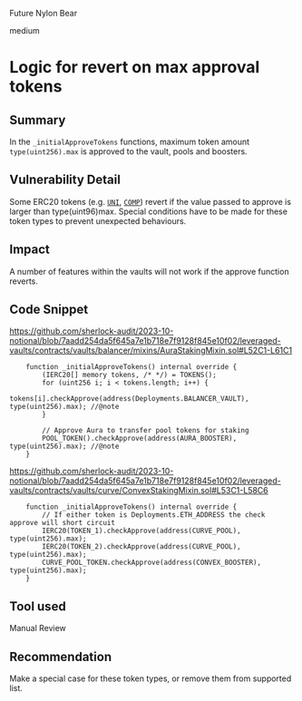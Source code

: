 Future Nylon Bear

medium

# Logic for revert on max approval tokens

## Summary
In the `_initialApproveTokens` functions, maximum token amount `type(uint256).max` is approved to the vault, pools and boosters.

## Vulnerability Detail
Some ERC20 tokens (e.g. [`UNI`](https://etherscan.io/token/0x1f9840a85d5af5bf1d1762f925bdaddc4201f984), [`COMP`](https://etherscan.io/token/0xc00e94cb662c3520282e6f5717214004a7f26888)) revert if the value passed to approve is larger than type(uint96)max. Special conditions have to be made for these token types to prevent unexpected behaviours.

## Impact
A number of features within the vaults will not work if the approve function reverts.

## Code Snippet
https://github.com/sherlock-audit/2023-10-notional/blob/7aadd254da5f645a7e1b718e7f9128f845e10f02/leveraged-vaults/contracts/vaults/balancer/mixins/AuraStakingMixin.sol#L52C1-L61C1
```L52
    function _initialApproveTokens() internal override {
        (IERC20[] memory tokens, /* */) = TOKENS();
        for (uint256 i; i < tokens.length; i++) {
            tokens[i].checkApprove(address(Deployments.BALANCER_VAULT), type(uint256).max); //@note
        }

        // Approve Aura to transfer pool tokens for staking
        POOL_TOKEN().checkApprove(address(AURA_BOOSTER), type(uint256).max); //@note
    }

```
https://github.com/sherlock-audit/2023-10-notional/blob/7aadd254da5f645a7e1b718e7f9128f845e10f02/leveraged-vaults/contracts/vaults/curve/ConvexStakingMixin.sol#L53C1-L58C6
```L52
    function _initialApproveTokens() internal override {
        // If either token is Deployments.ETH_ADDRESS the check approve will short circuit
        IERC20(TOKEN_1).checkApprove(address(CURVE_POOL), type(uint256).max);
        IERC20(TOKEN_2).checkApprove(address(CURVE_POOL), type(uint256).max);
        CURVE_POOL_TOKEN.checkApprove(address(CONVEX_BOOSTER), type(uint256).max);
    }

```
## Tool used

Manual Review

## Recommendation
Make a special case for these token types, or remove them from supported list.